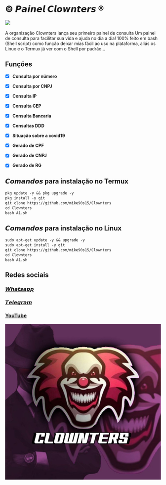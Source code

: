# © 𝙋𝙖𝙞𝙣𝙚𝙡 𝘾𝙡𝙤𝙬𝙣𝙩𝙚𝙧𝙨 ®

![](https://user-images.githubusercontent.com/82988362/153673468-cc24f71f-be25-4de8-9ca6-d847341ae0cc.jpg)

  A organização Clownters lança seu primeiro painel de consulta
Um painel de consulta para facilitar sua vida e ajuda no dia a dia! 
100% feito em bash (Shell script) como função deixar mias fácil ao uso na plataforma, aliás os Linux e o Termux já ver com o Shell por padrão...

## **Funções**
- [x] **Consulta por número**
- [x] **Consulta por CNPJ**
- [x] **Consulta IP**
- [x] **Consulta CEP**
- [x] **Consulta Bancaria**
- [x] **Consultas DDD**
- [x] **Situação sobre a covid19**
- [x] **Gerado de CPF**
- [x] **Gerado de CNPJ**
- [x] **Gerado de RG**



## 𝘾𝙤𝙢𝙖𝙣𝙙𝙤𝙨 para instalação no Termux
```
pkg update -y && pkg upgrade -y
pkg install -y git
git clone https://github.com/mike90s15/Clownters
cd Clownters
bash A1.sh
``` 
## 𝘾𝙤𝙢𝙖𝙣𝙙𝙤𝙨 para instalação no Linux
```
sudo apt-get update -y && upgrade -y
sudo apt-get install -y git
git clone https://github.com/mike90s15/Clownters
cd Clownters
bash A1.sh 
```
## Redes sociais
### [𝙒𝙝𝙖𝙩𝙨𝙖𝙥𝙥](https://chat.whatsapp.com/GkqYEhHDvGP9fcVWMfjaVt)
### [𝙏𝙚𝙡𝙚𝙜𝙧𝙖𝙢](https://t.me/CLOWNTERS)
### [YouTube](https://youtube.com/channel/UCxVuu4IwZIzZhoyhxzJPFIA)





[![Vídeo da instalação do programa)](https://github.com/mike90s15/cloud/blob/main/Clownters/Imagens/IMG_20220225_170641_796.jpg)](https://youtube.com/shorts/PUJi4p88dw4?feature=share "Link Title")
